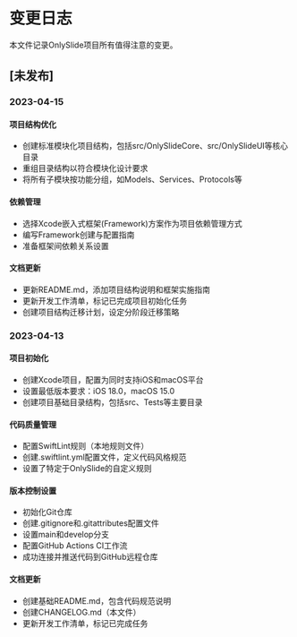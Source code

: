 # 变更日志

本文件记录OnlySlide项目所有值得注意的变更。

## [未发布]

### 2023-04-15

#### 项目结构优化
- 创建标准模块化项目结构，包括src/OnlySlideCore、src/OnlySlideUI等核心目录
- 重组目录结构以符合模块化设计要求
- 将所有子模块按功能分组，如Models、Services、Protocols等

#### 依赖管理
- 选择Xcode嵌入式框架(Framework)方案作为项目依赖管理方式
- 编写Framework创建与配置指南
- 准备框架间依赖关系设置

#### 文档更新
- 更新README.md，添加项目结构说明和框架实施指南
- 更新开发工作清单，标记已完成项目初始化任务
- 创建项目结构迁移计划，设定分阶段迁移策略

### 2023-04-13

#### 项目初始化
- 创建Xcode项目，配置为同时支持iOS和macOS平台
- 设置最低版本要求：iOS 18.0，macOS 15.0
- 创建项目基础目录结构，包括src、Tests等主要目录

#### 代码质量管理
- 配置SwiftLint规则（本地规则文件）
- 创建.swiftlint.yml配置文件，定义代码风格规范
- 设置了特定于OnlySlide的自定义规则

#### 版本控制设置
- 初始化Git仓库
- 创建.gitignore和.gitattributes配置文件
- 设置main和develop分支
- 配置GitHub Actions CI工作流
- 成功连接并推送代码到GitHub远程仓库

#### 文档更新
- 创建基础README.md，包含代码规范说明
- 创建CHANGELOG.md（本文件）
- 更新开发工作清单，标记已完成任务
